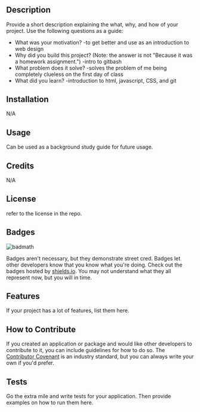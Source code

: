 # <Your-Project-Title>

## Description

Provide a short description explaining the what, why, and how of your project. Use the following questions as a guide:

- What was your motivation?
    -to get better and use as an introduction to web design
- Why did you build this project? (Note: the answer is not "Because it was a homework assignment.")
    -intro to gitbash
- What problem does it solve?
    -solves the problem of me being completely clueless on the first day of class
- What did you learn?
    -introduction to html, javascript, CSS, and git


## Installation

N/A

## Usage

Can be used as a background study guide for future  usage. 

## Credits

N/A

## License

refer to the license in the repo.

## Badges

![badmath](https://img.shields.io/github/languages/top/nielsenjared/badmath)

Badges aren't necessary, but they demonstrate street cred. Badges let other developers know that you know what you're doing. Check out the badges hosted by [shields.io](https://shields.io/). You may not understand what they all represent now, but you will in time.

## Features

If your project has a lot of features, list them here.

## How to Contribute

If you created an application or package and would like other developers to contribute to it, you can include guidelines for how to do so. The [Contributor Covenant](https://www.contributor-covenant.org/) is an industry standard, but you can always write your own if you'd prefer.

## Tests

Go the extra mile and write tests for your application. Then provide examples on how to run them here.